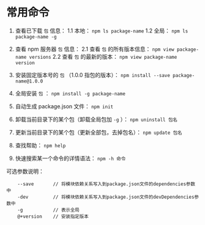 # 常用命令

1. 查看已下载 `包` 信息：
    1.1 本地： `npm ls package-name`
    1.2 全局： `npm ls package-name -g`

2. 查看 npm 服务器 `包` 信息：
    2.1 查看 `包` 的所有版本信息： `npm view package-name versions`
    2.2 查看 `包` 的最新的版本： `npm view package-name  version`

3. 安装固定版本号的 `包` （1.0.0 指包的版本）： `npm install --save package-name@1.0.0`

4. 全局安装 `包` ： `npm install -g package-name`

5. 自动生成 package.json 文件： `npm init`

6. 卸载当前目录下的某个包（卸载全局包加 `-g` ）： `npm uninstall 包名`

7. 更新当前目录下的某个包（更新全部包，去掉包名）： `npm update 包名`

8. 查找帮助： `npm help`

9. 快速搜索某一个命令的详情语法： `npm -h 命令`

可选参数说明：

```none
    --save       // 将模块依赖关系写入到package.json文件的dependencies参数中
    -dev         // 将模块依赖关系写入到package.json文件的devDependencies参数中
    -g           // 表示全局
    @+version    // 安装指定版本
```